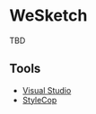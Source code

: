 # WeSketch
TBD

## Tools
 - [Visual Studio](https://www.visualstudio.com/)
 - [StyleCop](https://github.com/StyleCop/StyleCop)

